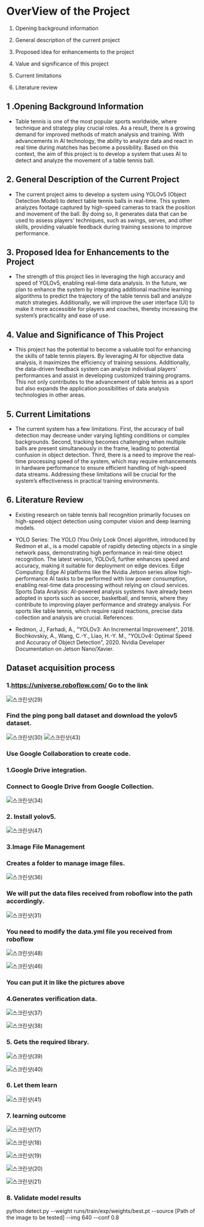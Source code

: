 

# OverView of the Project

1. Opening background information

2. General description of the current project 

3. Proposed idea for enhancements to the project 

4. Value and significance of this project

5. Current limitations 

6. Literature review 



## 1 .Opening Background Information 

* Table tennis is one of the most popular sports worldwide, where technique and strategy play crucial roles. 
As a result, there is a growing demand for improved methods of match analysis and training.
With advancements in AI technology, the ability to analyze data and react in real time during matches has become a possibility. 
Based on this context, the aim of this project is to develop a system that uses AI to detect and analyze the movement of a table tennis ball.  

## 2. General Description of the Current Project

- The current project aims to develop a system using YOLOv5 (Object Detection Model) to detect table tennis balls in real-time.
This system analyzes footage captured by high-speed cameras to track the position and movement of the ball.
By doing so, it generates data that can be used to assess players' techniques, such as swings, serves, and other skills, providing valuable feedback during training sessions to improve performance.


## 3. Proposed Idea for Enhancements to the Project

- The strength of this project lies in leveraging the high accuracy and speed of YOLOv5, enabling real-time data analysis.
In the future, we plan to enhance the system by integrating additional machine learning algorithms to predict the trajectory of the table tennis ball and analyze match strategies.
Additionally, we will improve the user interface (UI) to make it more accessible for players and coaches, thereby increasing the system’s practicality and ease of use.

## 4. Value and Significance of This Project 

- This project has the potential to become a valuable tool for enhancing the skills of table tennis players. By leveraging AI for objective data analysis, it maximizes the efficiency of training sessions.
Additionally, the data-driven feedback system can analyze individual players’ performances and assist in developing customized training programs. 
This not only contributes to the advancement of table tennis as a sport but also expands the application possibilities of data analysis technologies in other areas.

## 5. Current Limitations 

- The current system has a few limitations. First, the accuracy of ball detection may decrease under varying lighting conditions or complex backgrounds.
Second, tracking becomes challenging when multiple balls are present simultaneously in the frame, leading to potential confusion in object detection. 
Third, there is a need to improve the real-time processing speed of the system, which may require enhancements in hardware performance to ensure efficient handling of high-speed data streams. 
Addressing these limitations will be crucial for the system’s effectiveness in practical training environments.


## 6. Literature Review

- Existing research on table tennis ball recognition primarily focuses on high-speed object detection using computer vision and deep learning models.

- YOLO Series: The YOLO (You Only Look Once) algorithm, introduced by Redmon et al., is a model capable of rapidly detecting objects in a single network pass, demonstrating high performance in real-time object recognition. The latest version, YOLOv5, further enhances speed and accuracy, making it suitable for deployment on edge devices.
Edge Computing: Edge AI platforms like the Nvidia Jetson series allow high-performance AI tasks to be performed with low power consumption, enabling real-time data processing without relying on cloud services.
Sports Data Analysis: AI-powered analysis systems have already been adopted in sports such as soccer, basketball, and tennis, where they contribute to improving player performance and strategy analysis. For sports like table tennis, which require rapid reactions, precise data collection and analysis are crucial.
References:

- Redmon, J., Farhadi, A., "YOLOv3: An Incremental Improvement", 2018.
Bochkovskiy, A., Wang, C.-Y., Liao, H.-Y. M., "YOLOv4: Optimal Speed and Accuracy of Object Detection", 2020.
Nvidia Developer Documentation on Jetson Nano/Xavier.


## Dataset acquisition process

### 1.https://universe.roboflow.com/ Go to the link

![스크린샷(29)](https://github.com/user-attachments/assets/e06a3a05-17bc-4689-a5bc-f41921570d2e)

### Find the ping pong ball dataset and download the yolov5 dataset.

![스크린샷(30)](https://github.com/user-attachments/assets/bc8e158b-64bc-4a56-8800-ed48ed153046)
![스크린샷(43)](https://github.com/user-attachments/assets/974e4c21-c8e3-41e1-88e5-3d406367d365)

### Use Google Collaboration to create code.

### 1.Google Drive integration.

### Connect to Google Drive from Google Collection.
![스크린샷(34)](https://github.com/user-attachments/assets/a7f4426b-68b5-49be-a673-c073272c07f2)


### 2. Install yolov5.
![스크린샷(47)](https://github.com/user-attachments/assets/e914556a-a768-4e79-bd89-1dfab27556cf)

### 3.Image File Management

### Creates a folder to manage image files.
![스크린샷(36)](https://github.com/user-attachments/assets/0bbb8d2e-55fb-44b8-899f-ed0b27ec426d)

### We will put the data files received from roboflow into the path accordingly.

![스크린샷(31)](https://github.com/user-attachments/assets/d7fff744-6e16-49dd-aa1f-8d72a143f434)

### You need to modify the data.yml file you received from roboflow

![스크린샷(48)](https://github.com/user-attachments/assets/a975947b-36d4-4b35-bc3a-32a154655d77)

![스크린샷(46)](https://github.com/user-attachments/assets/1684c4dc-ea7b-41a1-8a93-f866c1369c4e)
### You can put it in like the pictures above


### 4.Generates verification data.

![스크린샷(37)](https://github.com/user-attachments/assets/4f7c1df9-6864-4c13-877c-a25fbb20adca)

![스크린샷(38)](https://github.com/user-attachments/assets/59eba4c0-a985-47c6-9647-e3c4c0a34cf1)

### 5. Gets the required library.

![스크린샷(39)](https://github.com/user-attachments/assets/7b43e8ce-0892-4ec8-8a8e-1a678d8ab9c9)

![스크린샷(40)](https://github.com/user-attachments/assets/06fcbfbe-5ff1-4211-a824-c8c8571ddfb3)

### 6. Let them learn

![스크린샷(41)](https://github.com/user-attachments/assets/806bdfbf-6bf8-429b-8869-2ac7a289e62e)

### 7. learning outcome

![스크린샷(17)](https://github.com/user-attachments/assets/3f26ff60-6aae-4fe4-8c6c-fd8a33bd2f80)

![스크린샷(18)](https://github.com/user-attachments/assets/2b57f3cd-7c9a-415a-847a-7cc58ff941d3)

![스크린샷(19)](https://github.com/user-attachments/assets/2f58aa1c-e583-4363-95f7-a53c88abe2a8)

![스크린샷(20)](https://github.com/user-attachments/assets/f303af50-2c19-470d-a142-4628be8268e1)

![스크린샷(21)](https://github.com/user-attachments/assets/68f990c1-0f71-44bf-af2a-01e310d1a837)


### 8. Validate model results
python detect.py --weight runs/train/exp/weights/best.pt --source [Path of the image to be tested] --img 640 --conf 0.8


